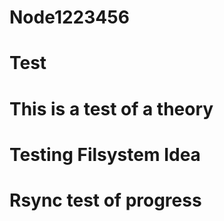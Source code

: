 # Node1223456
# Test
# This is a test of a theory
# Testing Filsystem Idea

# Rsync test of progress
